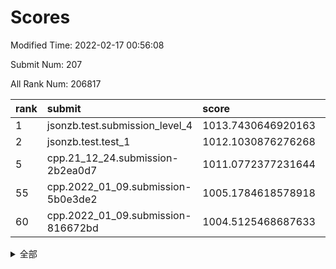 # Scores

Modified Time: 2022-02-17 00:56:08

Submit Num: 207

All Rank Num: 206817

| rank |               submit               |       score        |       sigma        | pk_num |
| :--- | :--------------------------------- | :----------------- | :----------------- | :----- |
| 1    | jsonzb.test.submission_level_4     | 1013.7430646920163 | 0.8253351322693395 | 3999   |
| 2    | jsonzb.test.test_1                 | 1012.1030876276268 | 0.8035447465922911 | 4000   |
| 5    | cpp.21_12_24.submission-2b2ea0d7   | 1011.0772377231644 | 0.777902459364361  | 3995   |
| 55   | cpp.2022_01_09.submission-5b0e3de2 | 1005.1784618578918 | 0.7339568357987668 | 3994   |
| 60   | cpp.2022_01_09.submission-816672bd | 1004.5125468687633 | 0.7248097607426142 | 4001   |


<details>
<summary>全部</summary>

| rank |                 submit                 |       score        |       sigma        | pk_num |
| :--- | :------------------------------------- | :----------------- | :----------------- | :----- |
| 1    | jsonzb.test.submission_level_4         | 1013.7430646920163 | 0.8253351322693395 | 3999   |
| 2    | jsonzb.test.test_1                     | 1012.1030876276268 | 0.8035447465922911 | 4000   |
| 3    | gobigger.level_3.submission_level_3_28 | 1011.3101292084816 | 0.7697758917872268 | 3992   |
| 4    | gobigger.level_3.submission_level_3_19 | 1011.1124728004805 | 0.7664331744485143 | 3999   |
| 5    | cpp.21_12_24.submission-2b2ea0d7       | 1011.0772377231644 | 0.777902459364361  | 3995   |
| 6    | gobigger.level_3.submission_level_3_49 | 1011.0735238683977 | 0.7876879300444737 | 3996   |
| 7    | gobigger.level_3.submission_level_3_13 | 1011.048911312092  | 0.7459197996971493 | 3995   |
| 8    | gobigger.level_3.submission_level_3_45 | 1010.9189856215139 | 0.7746692271385173 | 3997   |
| 9    | gobigger.level_3.submission_level_3_8  | 1010.8716020709338 | 0.7780185248507291 | 3998   |
| 10   | gobigger.level_3.submission_level_3_20 | 1010.8125639910223 | 0.7460527608212243 | 3997   |
| 11   | gobigger.level_3.submission_level_3_42 | 1010.6611846895853 | 0.747498560663561  | 3997   |
| 12   | gobigger.level_3.submission_level_3_15 | 1010.5940867927028 | 0.7694893769219194 | 4002   |
| 13   | gobigger.level_3.submission_level_3_16 | 1010.5579659781379 | 0.7580974338967802 | 3993   |
| 14   | gobigger.level_3.submission_level_3_38 | 1010.4693125394008 | 0.7523133500609775 | 3998   |
| 15   | gobigger.level_3.submission_level_3_18 | 1010.405434112631  | 0.7702980180048123 | 3998   |
| 16   | gobigger.level_3.submission_level_3_14 | 1010.3956746490364 | 0.7431195788769211 | 4000   |
| 17   | gobigger.level_3.submission_level_3_23 | 1010.3668341660806 | 0.7666307790363922 | 3995   |
| 18   | gobigger.level_3.submission_level_3_46 | 1010.2840403760292 | 0.7707882605070959 | 3996   |
| 19   | gobigger.level_3.submission_level_3_26 | 1010.2453241199746 | 0.7704062085448792 | 3997   |
| 20   | gobigger.level_3.submission_level_3_3  | 1010.1368056081084 | 0.7676271841311025 | 3993   |
| 21   | gobigger.level_3.submission_level_3_0  | 1010.1233748868561 | 0.7744614133767599 | 3995   |
| 22   | gobigger.level_3.submission_level_3_43 | 1010.0791884408186 | 0.7421073640196699 | 3995   |
| 23   | gobigger.level_3.submission_level_3_29 | 1010.0687534765362 | 0.7409125558462113 | 3996   |
| 24   | gobigger.level_3.submission_level_3_35 | 1010.0419223173747 | 0.765904668686413  | 4000   |
| 25   | gobigger.level_3.submission_level_3_34 | 1010.0339361998424 | 0.7574969112361872 | 3993   |
| 26   | gobigger.level_3.submission_level_3_10 | 1009.8667209888795 | 0.7544139239321088 | 3998   |
| 27   | gobigger.level_3.submission_level_3_6  | 1009.8545052126373 | 0.7487537865501152 | 3996   |
| 28   | gobigger.level_3.submission_level_3_4  | 1009.8408872554296 | 0.760324951763632  | 3999   |
| 29   | gobigger.level_3.submission_level_3_30 | 1009.8244025161518 | 0.7422210756663749 | 3996   |
| 30   | gobigger.level_3.submission_level_3_32 | 1009.6272281931012 | 0.7719888060648916 | 3994   |
| 31   | gobigger.level_3.submission_level_3_2  | 1009.6003641403307 | 0.7541864616383849 | 3998   |
| 32   | gobigger.level_3.submission_level_3_21 | 1009.5673668684748 | 0.7388397712968634 | 3999   |
| 33   | gobigger.level_3.submission_level_3_1  | 1009.547742278145  | 0.7369842642796067 | 4001   |
| 34   | gobigger.level_3.submission_level_3_11 | 1009.5239957476863 | 0.744640175397034  | 3995   |
| 35   | gobigger.level_3.submission_level_3_41 | 1009.4560740546658 | 0.7574879171501706 | 4002   |
| 36   | gobigger.level_3.submission_level_3_44 | 1009.3180674166092 | 0.7505284261588734 | 3994   |
| 37   | gobigger.level_3.submission_level_3_48 | 1009.3000095601989 | 0.7538650939413164 | 3993   |
| 38   | gobigger.level_3.submission_level_3_5  | 1009.2923971314772 | 0.7645869718784029 | 4004   |
| 39   | gobigger.level_3.submission_level_3_33 | 1009.2493672834111 | 0.7413738686748269 | 3991   |
| 40   | gobigger.level_3.submission_level_3_17 | 1009.1495737739436 | 0.7653978379951965 | 4000   |
| 41   | gobigger.level_3.submission_level_3_31 | 1009.1072100647518 | 0.7426180230394878 | 3992   |
| 42   | gobigger.level_3.submission_level_3_36 | 1009.1063223592558 | 0.7397733139312523 | 3993   |
| 43   | gobigger.level_3.submission_level_3_7  | 1009.0888253362117 | 0.7404971004346865 | 3996   |
| 44   | gobigger.level_3.submission_level_3_40 | 1009.0747316811307 | 0.7754414226799747 | 4002   |
| 45   | gobigger.level_3.submission_level_3_22 | 1009.0181608192917 | 0.7649708016043569 | 3997   |
| 46   | gobigger.level_3.submission_level_3_24 | 1008.9835657450952 | 0.7712677706996932 | 3992   |
| 47   | gobigger.level_3.submission_level_3_47 | 1008.9183677557736 | 0.7351883015292225 | 3990   |
| 48   | gobigger.level_3.submission_level_3_37 | 1008.7816954404981 | 0.7590882935145054 | 3995   |
| 49   | gobigger.level_3.submission_level_3_9  | 1008.6952288567825 | 0.7448695379288517 | 3995   |
| 50   | gobigger.level_3.submission_level_3_39 | 1008.5527449340534 | 0.7515753046936982 | 4000   |
| 51   | gobigger.level_3.submission_level_3_12 | 1008.543881332307  | 0.7395183341597705 | 3997   |
| 52   | gobigger.level_3.submission_level_3_27 | 1008.3918589512929 | 0.7643923485043863 | 3990   |
| 53   | gobigger.level_3.submission_level_3_25 | 1008.2290652755266 | 0.7418039525916952 | 4002   |
| 54   | gobigger.level_1.submission_level_1_37 | 1005.3194078810064 | 0.718693820219551  | 3993   |
| 55   | cpp.2022_01_09.submission-5b0e3de2     | 1005.1784618578918 | 0.7339568357987668 | 3994   |
| 56   | gobigger.level_1.submission_level_1_20 | 1005.055934203678  | 0.7331026490052965 | 4002   |
| 57   | gobigger.level_1.submission_level_1_27 | 1004.6547675061331 | 0.7140267381577238 | 3993   |
| 58   | gobigger.level_1.submission_level_1_12 | 1004.6200619572645 | 0.7299502845750611 | 3998   |
| 59   | gobigger.level_1.submission_level_1_5  | 1004.551246517618  | 0.7311793852647218 | 3991   |
| 60   | cpp.2022_01_09.submission-816672bd     | 1004.5125468687633 | 0.7248097607426142 | 4001   |
| 61   | gobigger.level_1.submission_level_1_47 | 1004.4531717337742 | 0.7156648788685792 | 3995   |
| 62   | gobigger.level_1.submission_level_1_49 | 1004.1614092002952 | 0.7033197812140137 | 3995   |
| 63   | gobigger.level_1.submission_level_1_39 | 1004.0687006481653 | 0.7260739386253855 | 3997   |
| 64   | gobigger.level_1.submission_level_1_1  | 1003.8578987803087 | 0.7275292106311065 | 3995   |
| 65   | gobigger.level_1.submission_level_1_15 | 1003.8445077331174 | 0.7186736121007359 | 4000   |
| 66   | gobigger.level_1.submission_level_1_32 | 1003.8057061169459 | 0.7203949510804877 | 3999   |
| 67   | gobigger.level_1.submission_level_1_24 | 1003.7253485030084 | 0.71608982160208   | 4002   |
| 68   | gobigger.level_1.submission_level_1_16 | 1003.7190495932432 | 0.7195860841359019 | 3999   |
| 69   | gobigger.level_1.submission_level_1_30 | 1003.6950803190736 | 0.7180827778848713 | 3994   |
| 70   | gobigger.level_1.submission_level_1_26 | 1003.6788197120868 | 0.7145503003781896 | 3997   |
| 71   | gobigger.level_1.submission_level_1_6  | 1003.6582342439972 | 0.7202777618752227 | 3999   |
| 72   | gobigger.level_1.submission_level_1_38 | 1003.6522423018731 | 0.7107016716501872 | 3996   |
| 73   | gobigger.level_1.submission_level_1_10 | 1003.6502870717065 | 0.7151803196276203 | 3996   |
| 74   | gobigger.level_1.submission_level_1_34 | 1003.6275573771488 | 0.7181251151026379 | 3997   |
| 75   | gobigger.level_1.submission_level_1_35 | 1003.536219557049  | 0.716013019876904  | 3996   |
| 76   | gobigger.level_1.submission_level_1_44 | 1003.5062184306261 | 0.7002584528065664 | 3996   |
| 77   | gobigger.level_1.submission_level_1_17 | 1003.480907188995  | 0.7114643331622996 | 3996   |
| 78   | gobigger.level_1.submission_level_1_45 | 1003.4078335270023 | 0.7130705401325785 | 3999   |
| 79   | gobigger.level_1.submission_level_1_14 | 1003.3565215321868 | 0.7217612225191262 | 3989   |
| 80   | gobigger.level_1.submission_level_1_13 | 1003.3465309023364 | 0.7111279969103028 | 3996   |
| 81   | gobigger.level_1.submission_level_1_23 | 1003.3234773101569 | 0.7128274895479413 | 3998   |
| 82   | gobigger.level_1.submission_level_1_43 | 1003.2213523233825 | 0.7090153051390783 | 3998   |
| 83   | gobigger.level_1.submission_level_1_4  | 1003.2019124477284 | 0.7044928015729527 | 3997   |
| 84   | gobigger.level_1.submission_level_1_46 | 1003.1678895798261 | 0.7135989873880048 | 3994   |
| 85   | gobigger.level_1.submission_level_1_29 | 1003.1473886164537 | 0.7021061203433058 | 3992   |
| 86   | gobigger.level_1.submission_level_1_11 | 1002.9870773306989 | 0.7171404889098114 | 3993   |
| 87   | gobigger.level_1.submission_level_1_9  | 1002.9816547420005 | 0.7156247997642543 | 3993   |
| 88   | gobigger.level_1.submission_level_1_31 | 1002.9044793341078 | 0.7095028342370654 | 3996   |
| 89   | gobigger.level_1.submission_level_1_8  | 1002.8331044299251 | 0.7151529453990707 | 3992   |
| 90   | gobigger.level_1.submission_level_1_42 | 1002.7786411692605 | 0.7075744822568344 | 3993   |
| 91   | gobigger.level_1.submission_level_1_19 | 1002.7123118609503 | 0.71262481967345   | 3994   |
| 92   | gobigger.level_1.submission_level_1_22 | 1002.6838210923984 | 0.713826598506552  | 3992   |
| 93   | gobigger.level_1.submission_level_1_28 | 1002.6819848724525 | 0.7221669041355173 | 3998   |
| 94   | gobigger.level_1.submission_level_1_48 | 1002.6334348467261 | 0.7174280803756382 | 3997   |
| 95   | gobigger.level_1.submission_level_1_40 | 1002.5267629001697 | 0.7138831251033789 | 3999   |
| 96   | gobigger.level_1.submission_level_1_0  | 1002.4839300223003 | 0.7051922624361698 | 3996   |
| 97   | gobigger.level_1.submission_level_1_7  | 1002.4787721782632 | 0.7126428615451729 | 3997   |
| 98   | gobigger.level_1.submission_level_1_18 | 1002.2932309093889 | 0.7035187255339292 | 3989   |
| 99   | gobigger.level_1.submission_level_1_25 | 1002.2674401412577 | 0.7029861837096439 | 3997   |
| 100  | gobigger.level_1.submission_level_1_21 | 1002.2546018960519 | 0.7120304659507698 | 3997   |
| 101  | gobigger.level_1.submission_level_1_3  | 1002.1984474231905 | 0.7217527484929613 | 3993   |
| 102  | gobigger.level_1.submission_level_1_36 | 1002.1538673335377 | 0.7069942092975007 | 4000   |
| 103  | gobigger.level_1.submission_level_1_33 | 1002.0401250491135 | 0.7064793785740623 | 3998   |
| 104  | gobigger.level_1.submission_level_1_41 | 1001.9506564299083 | 0.7174580560471486 | 3995   |
| 105  | gobigger.level_1.submission_level_1_2  | 1001.442430906785  | 0.717428288736     | 3993   |
| 106  | gobigger.random.submission_random_28   | 997.7352406039687  | 0.7137692808383524 | 3998   |
| 107  | gobigger.random.submission_random_44   | 997.4001461256692  | 0.7065618576908602 | 3995   |
| 108  | gobigger.random.submission_random_39   | 997.2000788987311  | 0.7018992756645364 | 3997   |
| 109  | gobigger.random.submission_random_48   | 997.1011905625323  | 0.7105266491753254 | 3996   |
| 110  | gobigger.random.submission_random_32   | 997.0612711117766  | 0.7061031549415094 | 4000   |
| 111  | gobigger.random.submission_random_46   | 997.0253580721786  | 0.709178367265744  | 3996   |
| 112  | gobigger.random.submission_random_16   | 996.9747078263248  | 0.7172314313793627 | 3996   |
| 113  | gobigger.random.submission_random_47   | 996.7985675149065  | 0.6978075662948345 | 3995   |
| 114  | gobigger.random.submission_random_35   | 996.7278837625092  | 0.7054891449468397 | 3995   |
| 115  | gobigger.random.submission_random_33   | 996.5042763471495  | 0.7043188342092307 | 3991   |
| 116  | gobigger.random.submission_random_5    | 996.4796878156932  | 0.7135973383250853 | 4001   |
| 117  | gobigger.random.submission_random_1    | 996.4011219678939  | 0.7068881997529456 | 3991   |
| 118  | gobigger.random.submission_random_49   | 996.387489310554   | 0.7150250852607883 | 3996   |
| 119  | gobigger.random.submission_random_12   | 996.3629272292148  | 0.7116588060283194 | 3997   |
| 120  | gobigger.random.submission_random_31   | 996.3446700855213  | 0.7046558915754181 | 3998   |
| 121  | gobigger.random.submission_random_22   | 996.3436179626731  | 0.7116776825390488 | 3996   |
| 122  | gobigger.random.submission_random_37   | 996.3160147886446  | 0.7203293173540971 | 3999   |
| 123  | gobigger.random.submission_random_38   | 996.2316157085619  | 0.7105445911628101 | 3997   |
| 124  | gobigger.random.submission_random_11   | 996.2284124039927  | 0.7069742533956744 | 3997   |
| 125  | gobigger.random.submission_random_25   | 996.1951007920075  | 0.7097729887176317 | 3997   |
| 126  | gobigger.random.submission_random_26   | 996.0991026587162  | 0.7094163806637932 | 3988   |
| 127  | gobigger.random.submission_random_8    | 996.0719752479764  | 0.7071035411062947 | 3998   |
| 128  | gobigger.random.submission_random_29   | 996.0313784333872  | 0.7196636050662187 | 4001   |
| 129  | gobigger.random.submission_random_20   | 996.0233873169585  | 0.7064403745382621 | 3999   |
| 130  | gobigger.random.submission_random_17   | 995.9889754634397  | 0.7200734480079007 | 3992   |
| 131  | gobigger.random.submission_random_10   | 995.9885123769652  | 0.7124975272110127 | 3996   |
| 132  | gobigger.random.submission_random_2    | 995.8689077285861  | 0.721025000548437  | 3997   |
| 133  | gobigger.random.submission_random_42   | 995.7732442059018  | 0.7141786190308069 | 3996   |
| 134  | gobigger.random.submission_random_27   | 995.7478468267273  | 0.727333126949959  | 3998   |
| 135  | gobigger.random.submission_random_3    | 995.7387099777546  | 0.711566279611455  | 3999   |
| 136  | gobigger.random.submission_random_45   | 995.7363346173915  | 0.7046401551252309 | 3997   |
| 137  | gobigger.random.submission_random_43   | 995.7305473267048  | 0.6969328187525594 | 3992   |
| 138  | gobigger.random.submission_random_0    | 995.717803583927   | 0.7105009699185398 | 3993   |
| 139  | gobigger.random.submission_random_36   | 995.6258842412058  | 0.7119480582381797 | 3997   |
| 140  | gobigger.random.submission_random_15   | 995.5560265739432  | 0.716814546046139  | 4000   |
| 141  | gobigger.random.submission_random_4    | 995.5533049747248  | 0.704698792933064  | 3996   |
| 142  | gobigger.random.submission_random_34   | 995.534059850036   | 0.7104728011412849 | 3991   |
| 143  | gobigger.random.submission_random_40   | 995.4242029462973  | 0.7119954051170653 | 3990   |
| 144  | gobigger.random.submission_random_14   | 995.3332426415807  | 0.7281741848968232 | 3996   |
| 145  | gobigger.random.submission_random_18   | 995.3265846063499  | 0.7266947450202835 | 3997   |
| 146  | gobigger.random.submission_random_41   | 995.3096642373617  | 0.7203183814317832 | 3998   |
| 147  | gobigger.random.submission_random_13   | 995.3066947443061  | 0.7073844239841981 | 3992   |
| 148  | gobigger.random.submission_random_21   | 995.1165674265636  | 0.7070572659417811 | 4001   |
| 149  | gobigger.random.submission_random_24   | 995.0974777281394  | 0.7180662480152465 | 3995   |
| 150  | gobigger.random.submission_random_19   | 995.0376592160015  | 0.7107339622265328 | 3991   |
| 151  | gobigger.random.submission_random_9    | 994.9463703640155  | 0.7149309681379323 | 3995   |
| 152  | gobigger.random.submission_random_6    | 994.8628160774915  | 0.7198497626359396 | 3999   |
| 153  | gobigger.random.submission_random_30   | 994.7222372467123  | 0.7130067726267445 | 4001   |
| 154  | gobigger.random.submission_random_23   | 994.6126097391851  | 0.7250096680140548 | 4001   |
| 155  | gobigger.random.submission_random_7    | 994.4593185329253  | 0.7269727511400151 | 3996   |
| 156  | gobigger.level_2.submission_level_2_45 | 994.2281518294288  | 0.7238097044897561 | 3996   |
| 157  | gobigger.level_2.submission_level_2_33 | 993.9300028518044  | 0.7287018293853322 | 3992   |
| 158  | gobigger.level_2.submission_level_2_4  | 993.7894010509781  | 0.7415023620792855 | 3994   |
| 159  | gobigger.level_2.submission_level_2_18 | 993.7471892716669  | 0.7379968592348255 | 3994   |
| 160  | gobigger.level_2.submission_level_2_21 | 993.6249646711332  | 0.7347657735440437 | 4001   |
| 161  | gobigger.level_2.submission_level_2_42 | 993.5099275334362  | 0.7439760172261948 | 4000   |
| 162  | gobigger.level_2.submission_level_2_10 | 993.3369097667309  | 0.727643583057915  | 3997   |
| 163  | gobigger.level_2.submission_level_2_15 | 993.2998111527459  | 0.7407690350534961 | 3993   |
| 164  | gobigger.level_2.submission_level_2_13 | 993.2896463700446  | 0.7494694639586763 | 3994   |
| 165  | gobigger.level_2.submission_level_2_32 | 993.2408460980241  | 0.7596265471612601 | 3996   |
| 166  | gobigger.level_2.submission_level_2_36 | 993.1422468839991  | 0.7262110934772135 | 4001   |
| 167  | gobigger.level_2.submission_level_2_5  | 993.1046930654576  | 0.7349922532454998 | 3996   |
| 168  | gobigger.level_2.submission_level_2_12 | 993.0266761075471  | 0.7498593652301079 | 3998   |
| 169  | gobigger.level_2.submission_level_2_44 | 992.9437634336582  | 0.7389319760965607 | 4001   |
| 170  | gobigger.level_2.submission_level_2_28 | 992.9065812601835  | 0.724456895660521  | 3997   |
| 171  | gobigger.level_2.submission_level_2_49 | 992.8791681552331  | 0.7349461793118889 | 3998   |
| 172  | gobigger.level_2.submission_level_2_25 | 992.8547764728465  | 0.7469482304393084 | 4002   |
| 173  | gobigger.level_2.submission_level_2_22 | 992.7362882165338  | 0.7459957608598577 | 4001   |
| 174  | gobigger.level_2.submission_level_2_14 | 992.7119079196882  | 0.7242329877449871 | 3997   |
| 175  | gobigger.level_2.submission_level_2_39 | 992.695998288915   | 0.7272124214601626 | 3999   |
| 176  | gobigger.level_2.submission_level_2_38 | 992.6729442984217  | 0.751637997495189  | 3998   |
| 177  | gobigger.level_2.submission_level_2_47 | 992.5332569068365  | 0.7508917081786716 | 3993   |
| 178  | gobigger.level_2.submission_level_2_29 | 992.4130673772853  | 0.7383169324327467 | 3995   |
| 179  | gobigger.level_2.submission_level_2_27 | 992.3640012189235  | 0.7389299790351985 | 3998   |
| 180  | gobigger.level_2.submission_level_2_17 | 992.2349560102309  | 0.750121135494846  | 3997   |
| 181  | gobigger.level_2.submission_level_2_48 | 992.1977465616919  | 0.7301054262511011 | 3997   |
| 182  | gobigger.level_2.submission_level_2_23 | 992.1962645813232  | 0.7348859247498137 | 4004   |
| 183  | gobigger.level_2.submission_level_2_20 | 992.1925245343386  | 0.7604088860882742 | 3994   |
| 184  | gobigger.level_2.submission_level_2_16 | 992.1849064236235  | 0.7337821524374322 | 3997   |
| 185  | gobigger.level_2.submission_level_2_8  | 992.1796711129994  | 0.7688807406917125 | 3992   |
| 186  | gobigger.level_2.submission_level_2_1  | 992.1494739209996  | 0.7489185897206831 | 3996   |
| 187  | gobigger.level_2.submission_level_2_2  | 992.0192099684804  | 0.7391225173050765 | 3994   |
| 188  | gobigger.level_2.submission_level_2_40 | 992.004763340587   | 0.7516991524961729 | 3997   |
| 189  | gobigger.level_2.submission_level_2_9  | 991.910262621345   | 0.7372095072976819 | 3994   |
| 190  | gobigger.level_2.submission_level_2_41 | 991.8483265599623  | 0.7318107403347409 | 3994   |
| 191  | gobigger.level_2.submission_level_2_11 | 991.7728837390806  | 0.7435372865305016 | 4001   |
| 192  | gobigger.level_2.submission_level_2_30 | 991.7286089308404  | 0.7584572962684561 | 3995   |
| 193  | gobigger.level_2.submission_level_2_6  | 991.692979015306   | 0.753354075745513  | 4001   |
| 194  | gobigger.level_2.submission_level_2_37 | 991.6335006088738  | 0.7399748684053987 | 3995   |
| 195  | gobigger.level_2.submission_level_2_7  | 991.3528205786655  | 0.7381944015396366 | 3999   |
| 196  | gobigger.level_2.submission_level_2_31 | 991.2836399789313  | 0.7650983935445078 | 4002   |
| 197  | gobigger.level_2.submission_level_2_19 | 991.267451228547   | 0.7489494812317145 | 4000   |
| 198  | gobigger.level_2.submission_level_2_24 | 991.2173143566478  | 0.7510415459601747 | 4001   |
| 199  | gobigger.level_2.submission_level_2_0  | 991.1969970492651  | 0.7374518831487591 | 3996   |
| 200  | gobigger.level_2.submission_level_2_35 | 991.130957841367   | 0.7554602979085814 | 3996   |
| 201  | gobigger.level_2.submission_level_2_34 | 991.0110970902888  | 0.7366879608432314 | 3993   |
| 202  | gobigger.level_2.submission_level_2_43 | 990.8760235657986  | 0.7626330328886748 | 3998   |
| 203  | gobigger.level_2.submission_level_2_3  | 990.213645573493   | 0.7475672986630723 | 3997   |
| 204  | gobigger.level_2.submission_level_2_46 | 989.5374798508242  | 0.7683762076145038 | 3999   |
| 205  | gobigger.level_2.submission_level_2_26 | 989.2191029568174  | 0.8071622145406384 | 3998   |
| 206  | gobigger.none.submission_none_1        | 978.7603690633197  | 1.1868786132566234 | 4004   |
| 207  | gobigger.none.submission_none_0        | 975.5539592692544  | 1.3925589413719517 | 3996   |

</details>
